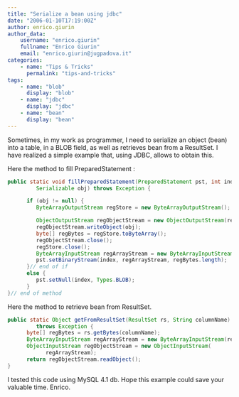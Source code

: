 ```yaml
---
title: "Serialize a bean using jdbc"
date: "2006-01-10T17:19:00Z"
author: enrico.giurin
author_data:
    username: "enrico.giurin"
    fullname: "Enrico Giurin"
    email: "enrico.giurin@jugpadova.it"
categories:
    - name: "Tips & Tricks"
      permalink: "tips-and-tricks"
tags:
    - name: "blob"
      display: "blob"
    - name: "jdbc"
      display: "jdbc"
    - name: "bean"
      display: "bean"
---
```

Sometimes,  in my work as programmer, I need to serialize an object (bean) into a table, in a BLOB field, as well as retrieves bean from a ResultSet.
I have realized a simple example that, using JDBC, allows to obtain this.

Here the method to fill PreparedStatement :

```java
public static void fillPreparedStatement(PreparedStatement pst, int index,
         Serializable obj) throws Exception {

      if (obj != null) {
         ByteArrayOutputStream regStore = new ByteArrayOutputStream();

         ObjectOutputStream regObjectStream = new ObjectOutputStream(regStore);
         regObjectStream.writeObject(obj);
         byte[] regBytes = regStore.toByteArray();
         regObjectStream.close();
         regStore.close();
         ByteArrayInputStream regArrayStream = new ByteArrayInputStream(regBytes);
         pst.setBinaryStream(index, regArrayStream, regBytes.length);
      }// end of if
      else {
         pst.setNull(index, Types.BLOB);
      }
}// end of method

```

Here the method to retrieve bean from ResultSet.
```java
public static Object getFromResultSet(ResultSet rs, String columnName)
         throws Exception {
      byte[] regBytes = rs.getBytes(columnName);
      ByteArrayInputStream regArrayStream = new ByteArrayInputStream(regBytes);
      ObjectInputStream regObjectStream = new ObjectInputStream(
            regArrayStream);
      return regObjectStream.readObject();
}
```
I tested this code using MySQL 4.1 db.
Hope this example could save your valuable time.
Enrico.
